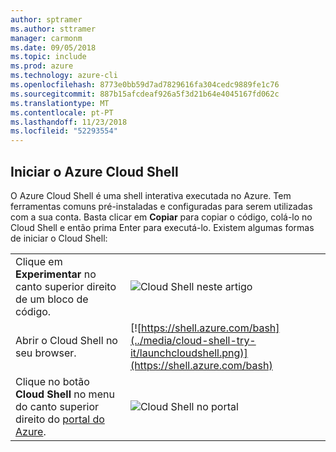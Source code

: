 ```yaml
---
author: sptramer
ms.author: sttramer
manager: carmonm
ms.date: 09/05/2018
ms.topic: include
ms.prod: azure
ms.technology: azure-cli
ms.openlocfilehash: 8773e0bb59d7ad7829616fa304cedc9889fe1c76
ms.sourcegitcommit: 887b15afcdeaf926a5f3d21b64e4045167fd062c
ms.translationtype: MT
ms.contentlocale: pt-PT
ms.lasthandoff: 11/23/2018
ms.locfileid: "52293554"
---
```

## <a name="launch-azure-cloud-shell"></a>Iniciar o Azure Cloud Shell

O Azure Cloud Shell é uma shell interativa executada no Azure. Tem ferramentas comuns pré-instaladas e configuradas para serem utilizadas com a sua conta. Basta clicar em **Copiar** para copiar o código, colá-lo no Cloud Shell e então prima Enter para executá-lo.  Existem algumas formas de iniciar o Cloud Shell:

|   | |
|-----------------------------------------------|---|
| Clique em **Experimentar** no canto superior direito de um bloco de código. | ![Cloud Shell neste artigo](../media/cloud-shell-try-it/cli-try-it.png) |
| Abrir o Cloud Shell no seu browser. | [![https://shell.azure.com/bash](../media/cloud-shell-try-it/launchcloudshell.png)](https://shell.azure.com/bash) |
| Clique no botão **Cloud Shell** no menu do canto superior direito do [portal do Azure](https://portal.azure.com). | ![Cloud Shell no portal](../media/cloud-shell-try-it/cloud-shell-menu.png) |
